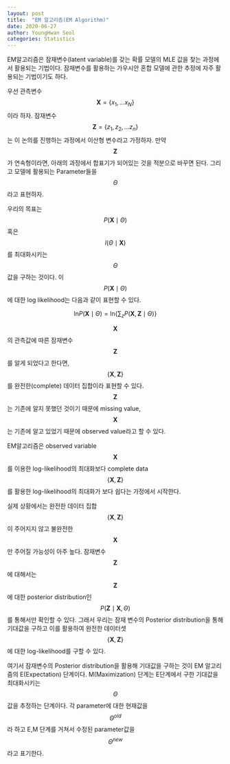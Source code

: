 ```yaml
---
layout: post
title:  "EM 알고리즘(EM Algorithm)"
date: 2020-06-27
author: YoungHwan Seol
categories: Statistics
---
```


EM알고리즘은 잠재변수(latent variable)를 갖는 확률 모델의 MLE 값을 찾는 과정에서 활용되는 기법이다. 잠재변수를 활용하는 가우시안 혼합 모델에 관한 추정에 자주 활용되는 기법이기도 하다.

우선 관측변수 $$\mathbf{X}=\{x_{1},...x_{N}\}$$ 이라 하자. 잠재변수 $$\mathbf{Z}=\{z_{1},z_{2},...z_{n}\}$$ 는 이 논의를 진행하는 과정에서 이산형 변수라고 가정하자. 만약 $$\mathbf{Z}$$가 연속형이라면, 아래의 과정에서 합표기가 되어있는 것을 적분으로 바꾸면 된다. 그리고 모델에 활용되는 Parameter들을 $$\Theta$$ 라고 표현하자.

우리의 목표는 $$P(\mathbf{X} \mid \Theta)$$ 혹은 $$l(\Theta \mid \mathbf{X})$$ 를 최대화시키는 $$\Theta$$ 값을 구하는 것이다. 이 $$P(\mathbf{X} \mid \Theta)$$에 대한 log likelihood는 다음과 같이 표현할 수 있다.

$$
\text{ln}P(\mathbf{X}\mid\Theta) = \text{ln}\{\sum_{z}P(\mathbf{X},\mathbf{Z}\mid\Theta)\}
$$

$$\mathbf{X}$$ 의 관측값에 따른 잠재변수 $$\mathbf{Z}$$를 알게 되었다고 한다면, $$\{\mathbf{X},\mathbf{Z}\}$$ 를 완전한(complete) 데이터 집합이라 표현할 수 있다. $$\mathbf{Z}$$는 기존에 알지 못했던 것이기 때문에 missing value, $$\mathbf{X}$$는 기존에 알고 있었기 때문에 observed value라고 할 수 있다.

EM알고리즘은 observed variable $$\mathbf{X}$$를 이용한 log-likelihood의 최대화보다 complete data $$\{\mathbf{X},\mathbf{Z}\}$$ 를 활용한 log-likelihood의 최대화가 보다 쉽다는 가정에서 시작한다.

실제 상황에서는 완전한 데이터 집합 $$\{\mathbf{X},\mathbf{Z}\}$$이 주어지지 않고 불완전한 $$\mathbf{X}$$만 주어질 가능성이 아주 높다. 잠재변수 $$\mathbf{Z}$$에 대해서는 $$\mathbf{Z}$$에 대한 posterior distribution인 $$P(\mathbf{Z}\mid\mathbf{X},\Theta)$$를 통해서만 확인할 수 있다. 그래서 우리는 잠재 변수의 Posterior distribution을 통해 기대값을 구하고 이를 활용하여 완전한 데이터셋 $$\{\mathbf{X},\mathbf{Z}\}$$에 대한 log-likelihood를 구할 수 있다.

여기서 잠재변수의 Posterior distribution을 활용해 기대값을 구하는 것이 EM 알고리즘의 E(Expectation) 단계이다. M(Maximization) 단계는 E단계에서 구한 기대값을 최대화시키는 $$\Theta$$ 값을 추정하는 단계이다. 각 parameter에 대한 현재값을 $$\Theta^{old}$$라 하고 E,M 단계를 거쳐서 수정된 parameter값을 $$\Theta^{new}$$ 라고 표기한다.



